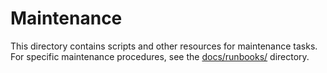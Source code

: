 # Maintenance

This directory contains scripts and other resources for maintenance tasks. For specific maintenance procedures, see the [docs/runbooks/](../docs/runbooks/) directory. 